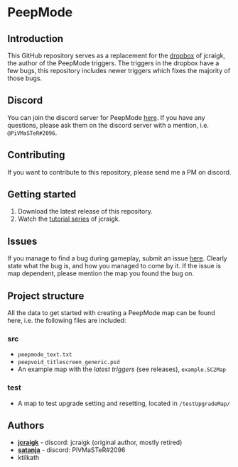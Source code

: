 # PeepMode
## Introduction
This GitHub repository serves as a replacement for the [dropbox](https://www.dropbox.com/sh/e1dx04lwdewngjp/AADw2ajP6x9YxOVt51MpbRTHa?dl=0) of jcraigk, the author of the PeepMode triggers. The triggers in the dropbox have a few bugs, this repository includes newer triggers which fixes the majority of those bugs.

## Discord
You can join the discord server for PeepMode [here](https://discord.gg/5vs2aps). If you have any questions, please ask them on the discord server with a mention, i.e. `@PiVMaSTeR#2096`.

## Contributing
If you want to contribute to this repository, please send me a PM on discord.

## Getting started
1.  Download the latest release of this repository.
2.  Watch the [tutorial series](https://www.youtube.com/playlist?list=PLDzri0UohfhqrfjMbGMNBRW05lhK0H12u) of jcraigk.

## Issues
If you manage to find a bug during gameplay, submit an issue [here](https://github.com/satanja/PeepMode/issues). Clearly state what the bug is, and how you managed to come by it. If the issue is map dependent, please mention the map you found the bug on.

## Project structure
All the data to get started with creating a PeepMode map can be found here, i.e. the following files are included:

### src
* `peepmode_text.txt`
* `peepvoid_titlescreen_generic.psd`
* An example map with the _latest triggers_ (see releases), `example.SC2Map`

### test
* A map to test upgrade setting and resetting, located in `/testUpgradeMap/`


## Authors
* **[jcraigk](https://github.com/jcraigk)** - discord: jcraigk (original author, mostly retired)
* **[satanja](https://github.com/satanja)** - discord: PiVMaSTeR#2096
* ktilkath

